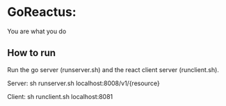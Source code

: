 # GoReactus:
You are what you do

## How to run
Run the go server (runserver.sh) and the react client server (runclient.sh).

Server:
sh runserver.sh
localhost:8008/v1/{resource}

Client:
sh runclient.sh
localhost:8081

